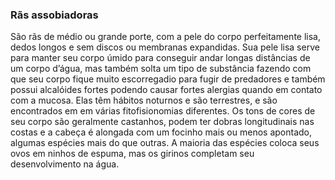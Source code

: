 ﻿### Rãs assobiadoras


São rãs de médio ou grande porte, com a pele do corpo perfeitamente lisa, dedos longos e sem discos ou membranas expandidas. Sua pele lisa serve para manter seu corpo úmido para conseguir andar longas distâncias de um corpo d’água, mas também solta um tipo de substância fazendo com que seu corpo fique muito escorregadio para fugir de predadores e também possui alcalóides fortes podendo causar fortes alergias quando em contato com a mucosa. Elas têm hábitos noturnos e são terrestres, e são encontrados em em várias fitofisionomias diferentes. Os tons de cores de seu corpo são geralmente castanhos, podem ter dobras longitudinais nas costas e a cabeça é alongada com um focinho mais ou menos apontado, algumas espécies mais do que outras. A maioria das espécies coloca seus ovos em ninhos de espuma, mas os girinos completam seu desenvolvimento na água.